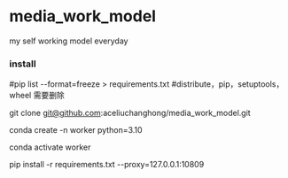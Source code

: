 # media_work_model

my self working model everyday

### install

#pip list --format=freeze > requirements.txt
#distribute，pip，setuptools，wheel 需要删除

git clone git@github.com:aceliuchanghong/media_work_model.git

conda create -n worker python=3.10

conda activate worker

pip install -r requirements.txt --proxy=127.0.0.1:10809

